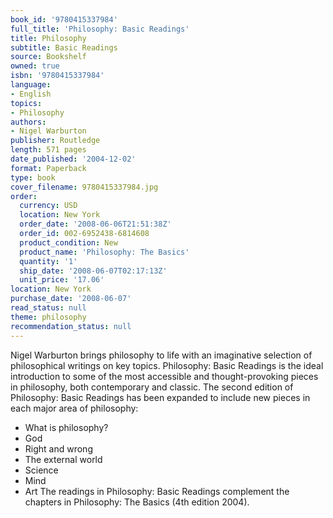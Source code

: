 ```yaml
---
book_id: '9780415337984'
full_title: 'Philosophy: Basic Readings'
title: Philosophy
subtitle: Basic Readings
source: Bookshelf
owned: true
isbn: '9780415337984'
language:
- English
topics:
- Philosophy
authors:
- Nigel Warburton
publisher: Routledge
length: 571 pages
date_published: '2004-12-02'
format: Paperback
type: book
cover_filename: 9780415337984.jpg
order:
  currency: USD
  location: New York
  order_date: '2008-06-06T21:51:38Z'
  order_id: 002-6952438-6814608
  product_condition: New
  product_name: 'Philosophy: The Basics'
  quantity: '1'
  ship_date: '2008-06-07T02:17:13Z'
  unit_price: '17.06'
location: New York
purchase_date: '2008-06-07'
read_status: null
theme: philosophy
recommendation_status: null
---
```

Nigel Warburton brings philosophy to life with an imaginative selection of philosophical writings on key topics. Philosophy: Basic Readings is the ideal introduction to some of the most accessible and thought-provoking pieces in philosophy, both contemporary and classic.
The second edition of Philosophy: Basic Readings has been expanded to include new pieces in each major area of philosophy:
- What is philosophy?
- God
- Right and wrong
- The external world
- Science
- Mind
- Art
The readings in Philosophy: Basic Readings complement the chapters in Philosophy: The Basics (4th edition 2004).

